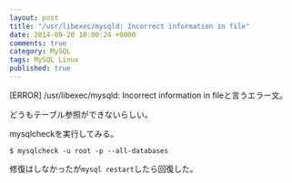 ```yaml
---
layout: post
title: "/usr/libexec/mysqld: Incorrect information in file"
date: 2014-09-20 10:00:24 +0000
comments: true
category: MySQL
tags: MySQL Linux
published: true
---
```




[ERROR] /usr/libexec/mysqld: Incorrect information in fileと言うエラー文。

どうもテーブル参照ができないらしい。

mysqlcheckを実行してみる。

```
$ mysqlcheck -u root -p --all-databases
```

修復はしなかったが`mysql restart`したら回復した。
